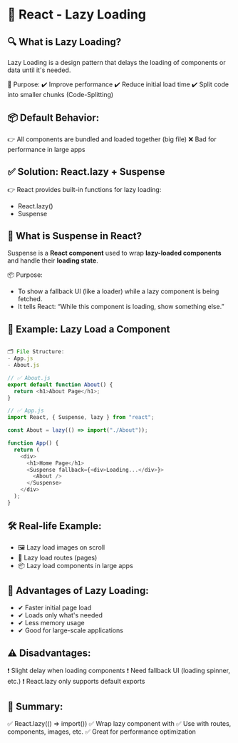 # 📘 React - Lazy Loading

## 🔍 What is Lazy Loading?

Lazy Loading is a design pattern that delays the loading of components or data until it's needed.

🧠 Purpose:
✔️ Improve performance
✔️ Reduce initial load time
✔️ Split code into smaller chunks (Code-Splitting)

## 📦 Default Behavior:
👉 All components are bundled and loaded together (big file)
❌ Bad for performance in large apps

## ✅ Solution: React.lazy + Suspense

👉 React provides built-in functions for lazy loading:
- React.lazy()
- Suspense 

## 🧱 What is Suspense in React?

Suspense is a **React component** used to wrap **lazy-loaded components** and handle their **loading state**.

📦 Purpose:
- To show a fallback UI (like a loader) while a lazy component is being fetched.
- It tells React: “While this component is loading, show something else.”

## 📁 Example: Lazy Load a Component

```js

🗂️ File Structure:
- App.js
- About.js

// ✅ About.js
export default function About() {
  return <h1>About Page</h1>;
}

// ✅ App.js
import React, { Suspense, lazy } from "react";

const About = lazy(() => import("./About"));

function App() {
  return (
    <div>
      <h1>Home Page</h1>
      <Suspense fallback={<div>Loading...</div>}>
        <About />
      </Suspense>
    </div>
  );
}

```
## 🛠️ Real-life Example:

- 🖼️ Lazy load images on scroll
- 🧭 Lazy load routes (pages)
- 📦 Lazy load components in large apps


## 🎯 Advantages of Lazy Loading:

- ✔ Faster initial page load
- ✔ Loads only what's needed
- ✔ Less memory usage
- ✔ Good for large-scale applications


## ⚠️ Disadvantages:

❗ Slight delay when loading components
❗ Need fallback UI (loading spinner, etc.)
❗ React.lazy only supports default exports


## 🧠 Summary:

✅ React.lazy(() => import())
✅ Wrap lazy component with <Suspense />
✅ Use with routes, components, images, etc.
✅ Great for performance optimization

